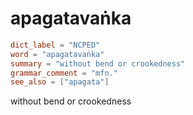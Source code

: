 # apagatavaṅka

``` toml
dict_label = "NCPED"
word = "apagatavaṅka"
summary = "without bend or crookedness"
grammar_comment = "mfn."
see_also = ["apagata"]
```

without bend or crookedness

